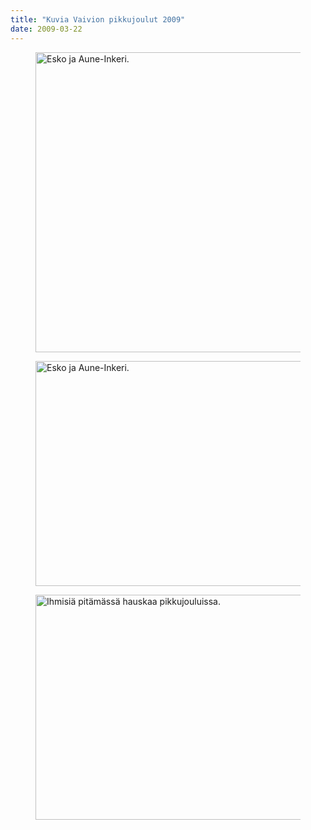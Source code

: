 ```yaml
---
title: "Kuvia Vaivion pikkujoulut 2009"
date: 2009-03-22
---
```


<figure>
	<img src="../../img/2009/02/DSCF0126.jpg" alt="Esko ja Aune-Inkeri." width="640" height="480">
</figure>

<figure>
	<img src="../../img/2009/02/DSCF0128.jpg" alt="Esko ja Aune-Inkeri." width="640" height="360" loading="lazy">
</figure>

<figure>
	<img src="../../img/2009/02/DSCF0132.jpg" alt="Ihmisiä pitämässä hauskaa pikkujouluissa." width="640" height="360" loading="lazy">
</figure>
